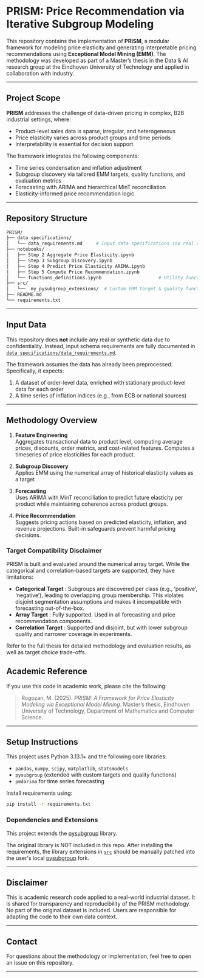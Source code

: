# PRISM: Price Recommendation via Iterative Subgroup Modeling

This repository contains the implementation of **PRISM**, a modular framework for modeling price elasticity and generating interpretable pricing recommendations using **Exceptional Model Mining (EMM)**. The methodology was developed as part of a Master’s thesis in the Data & AI research group at the Eindhoven University of Technology and applied in collaboration with industry.

---

## Project Scope

**PRISM** addresses the challenge of data-driven pricing in complex, B2B industrial settings, where:

- Product-level sales data is sparse, irregular, and heterogeneous
- Price elasticity varies across product groups and time periods
- Interpretability is essential for decision support

The framework integrates the following components:
- Time series condensation and inflation adjustment
- Subgroup discovery via tailored EMM targets, quality functions, and evaluation metrics
- Forecasting with ARIMA and hierarchical MinT reconciliation
- Elasticity-informed price recommendation logic

---

##  Repository Structure

```bash
PRISM/
├── data specifications/
│   └── data_requirements.md     # Input data specifications (no real data included)
├── notebooks/
│   ├── Step 2 Aggregate Price Elasticity.ipynb
│   ├── Step 3 Subgroup Discovery.ipynb
│   ├── Step 4 Predict Price Elasticity ARIMA.ipynb
|   ├── Step 5 Compute Price Recommendation.ipynb
│   └── functions_definitions.ipynb                     # Utility functions 
├── src/
│   └──  my_pysubgroup_extensions/  # Custom EMM target & quality functions
├── README.md
└── requirements.txt
```

---

##  Input Data

This repository does **not** include any real or synthetic data due to confidentiality. Instead, input schema requirements are fully documented in [`data specifications/data_requirements.md`](data/data_requirements.md).

The framework assumes the data has already been preprocessed. Specifically, it expects:

1. A dataset of order-level data, enriched with stationary product-level data for each order
2. A time series of inflation indices (e.g., from ECB or national sources)

---

##  Methodology Overview

1. **Feature Engineering**  
   Aggregates transactional data to product level, computing average prices, discounts, order metrics, and cost-related features. Computes a timeseries of price elasticities for each product.

2. **Subgroup Discovery**  
   Applies EMM using the numerical array of historical elasticity values as a target

3. **Forecasting**  
   Uses ARIMA with MinT reconciliation to predict future elasticity per product while maintaining coherence across product groups.

4. **Price Recommendation**  
   Suggests pricing actions based on predicted elasticity, inflation, and revenue projections. Built-in safeguards prevent harmful pricing decisions.


### Target Compatibility Disclaimer

PRISM is built and evaluated around the numerical array target. While the categorical and correlation-based targets are supported, they have limitations:

- **Categorical Target** : Subgroups are discovered per class (e.g., ‘positive’, ‘negative’), leading to overlapping group membership. This violates disjoint segmentation assumptions and makes it incompatible with forecasting out-of-the-box.
- **Array Target** : Fully supported. Used in all forecasting and price recommendation components.
- **Correlation Target** : Supported and disjoint, but with lower subgroup quality and narrower coverage in experiments.

Refer to the full thesis for detailed methodology and evaluation results, as well as target choice trade-offs.

##  Academic Reference

If you use this code in academic work, please cite the following:

> Rogozan, M. (2025). *PRISM: A Framework for Price Elasticity Modeling via Exceptional Model Mining*. Master’s thesis, Eindhoven University of Technology, Department of Mathematics and Computer Science.

---

##  Setup Instructions

This project uses Python 3.13.1+ and the following core libraries:

- `pandas`, `numpy`, `scipy`, `matplotlib`, `statsmodels`
- `pysubgroup` (extended with custom targets and quality functions)
- `pmdarima` for time series forecasting


Install requirements using:

```bash
pip install -r requirements.txt
```

### Dependencies and Extensions
This project extends the [pysubgroup](https://github.com/flemme/pysubgroup) library.

The original library is NOT included in this repo. After installing the requirements, the library extensions in [`src`](src/) should be manually patched into the user's local [pysubgroup](https://github.com/flemme/pysubgroup) fork.

---

##  Disclaimer

This is academic research code applied to a real-world industrial dataset. It is shared for transparency and reproducibility of the PRISM methodology. No part of the original dataset is included. Users are responsible for adapting the code to their own data context.

---

##  Contact

For questions about the methodology or implementation, feel free to  open an issue on this repository.

---